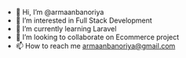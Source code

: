 - 👋 Hi, I’m @armaanbanoriya
- 👀 I’m interested in Full Stack Development
- 🌱 I’m currently learning Laravel 
- 💞️ I’m looking to collaborate on Ecommerce project
- 📫 How to reach me armaanbanoriya@gmail.com
<!---
armaanbanoriya/armaanbanoriya is a ✨ special ✨ repository because its `README.md` (this file) appears on your GitHub profile.
You can click the Preview link to take a look at your changes.
--->
